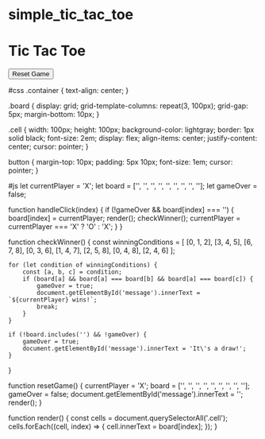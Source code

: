 # simple_tic_tac_toe

<!DOCTYPE html>
<html lang="en">
<head>
    <meta charset="UTF-8">
    <meta name="viewport" content="width=device-width, initial-scale=1.0">
    <title>Tic Tac Toe</title>
    <link rel="stylesheet" href="style.css">
</head>
<body>
    <div class="container">
        <h1>Tic Tac Toe</h1>
        <div id="board" class="board">
            <div class="cell" onclick="handleClick(0)"></div>
            <div class="cell" onclick="handleClick(1)"></div>
            <div class="cell" onclick="handleClick(2)"></div>
            <div class="cell" onclick="handleClick(3)"></div>
            <div class="cell" onclick="handleClick(4)"></div>
            <div class="cell" onclick="handleClick(5)"></div>
            <div class="cell" onclick="handleClick(6)"></div>
            <div class="cell" onclick="handleClick(7)"></div>
            <div class="cell" onclick="handleClick(8)"></div>
        </div>
        <button onclick="resetGame()">Reset Game</button>
        <p id="message"></p>
    </div>
    <script src="script.js"></script>
</body>
</html>


#css
.container {
    text-align: center;
}

.board {
    display: grid;
    grid-template-columns: repeat(3, 100px);
    grid-gap: 5px;
    margin-bottom: 10px;
}

.cell {
    width: 100px;
    height: 100px;
    background-color: lightgray;
    border: 1px solid black;
    font-size: 2em;
    display: flex;
    align-items: center;
    justify-content: center;
    cursor: pointer;
}

button {
    margin-top: 10px;
    padding: 5px 10px;
    font-size: 1em;
    cursor: pointer;
}


#js
let currentPlayer = 'X';
let board = ['', '', '', '', '', '', '', '', ''];
let gameOver = false;

function handleClick(index) {
    if (!gameOver && board[index] === '') {
        board[index] = currentPlayer;
        render();
        checkWinner();
        currentPlayer = currentPlayer === 'X' ? 'O' : 'X';
    }
}

function checkWinner() {
    const winningConditions = [
        [0, 1, 2],
        [3, 4, 5],
        [6, 7, 8],
        [0, 3, 6],
        [1, 4, 7],
        [2, 5, 8],
        [0, 4, 8],
        [2, 4, 6]
    ];

    for (let condition of winningConditions) {
        const [a, b, c] = condition;
        if (board[a] && board[a] === board[b] && board[a] === board[c]) {
            gameOver = true;
            document.getElementById('message').innerText = `${currentPlayer} wins!`;
            break;
        }
    }

    if (!board.includes('') && !gameOver) {
        gameOver = true;
        document.getElementById('message').innerText = 'It\'s a draw!';
    }
}

function resetGame() {
    currentPlayer = 'X';
    board = ['', '', '', '', '', '', '', '', ''];
    gameOver = false;
    document.getElementById('message').innerText = '';
    render();
}

function render() {
    const cells = document.querySelectorAll('.cell');
    cells.forEach((cell, index) => {
        cell.innerText = board[index];
    });
}


